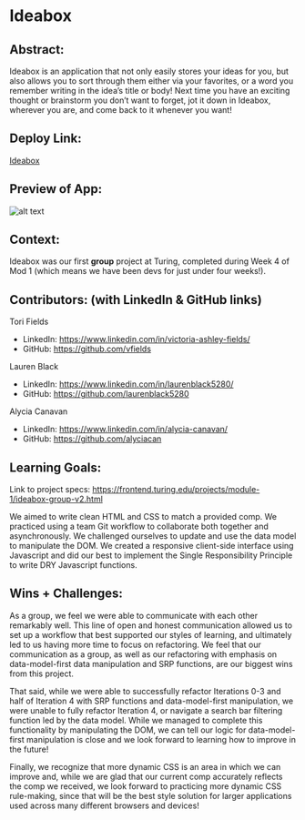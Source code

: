 # Ideabox

## Abstract:
Ideabox is an application that not only easily stores your ideas for you, but also allows you to sort through them either via your favorites, or a word you remember writing in the idea’s title or body! Next time you have an exciting thought or brainstorm you don’t want to forget, jot it down in Ideabox, wherever you are, and come back to it whenever you want!

## Deploy Link: 
[Ideabox](https://alyciacan.github.io/ideabox/)

## Preview of App:
![alt text](https://user-images.githubusercontent.com/105533317/183473440-2845a0a7-c8bf-407d-8026-54ffcebb717c.png "Ideabox Screenshot")

## Context:
Ideabox was our first __group__ project at Turing, completed during Week 4 of Mod 1 (which means we have been devs for just under four weeks!).

## Contributors: (with LinkedIn & GitHub links)
Tori Fields

* LinkedIn: https://www.linkedin.com/in/victoria-ashley-fields/
* GitHub: https://github.com/vfields

Lauren Black    

* LinkedIn: https://www.linkedin.com/in/laurenblack5280/
* GitHub: https://github.com/laurenblack5280

Alycia Canavan

* LinkedIn: https://www.linkedin.com/in/alycia-canavan/
* GitHub: https://github.com/alyciacan

## Learning Goals:
Link to project specs: https://frontend.turing.edu/projects/module-1/ideabox-group-v2.html

We aimed to write clean HTML and CSS to match a provided comp. We practiced using a team Git workflow to collaborate both together and asynchronously. We challenged ourselves to update and use the data model to manipulate the DOM. We created a responsive client-side interface using Javascript and did our best to implement the Single Responsibility Principle to write DRY Javascript functions.

## Wins + Challenges:
As a group, we feel we were able to communicate with each other remarkably well. This line of open and honest communication allowed us to set up a workflow that best supported our styles of learning, and ultimately led to us having more time to focus on refactoring. We feel that our communication as a group, as well as our refactoring with emphasis on data-model-first data manipulation and SRP functions, are our biggest wins from this project.

That said, while we were able to successfully refactor Iterations 0-3 and half of Iteration 4 with SRP functions and data-model-first manipulation, we were unable to fully refactor Iteration 4, or navigate a search bar filtering function led by the data model. While we managed to complete this functionality by manipulating the DOM, we can tell our logic for data-model-first manipulation is close and we look forward to learning how to improve in the future!

Finally, we recognize that more dynamic CSS is an area in which we can improve and, while we are glad that our current comp accurately reflects the comp we received, we look forward to practicing more dynamic CSS rule-making, since that will be the best style solution for larger applications used across many different browsers and devices!
